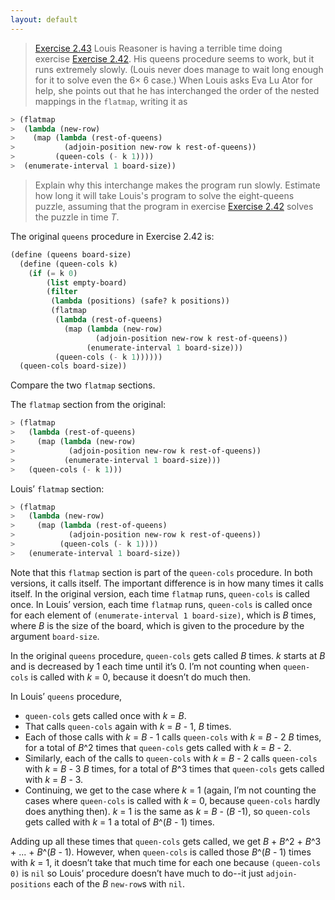 ```yaml
---
layout: default
---
```


> [Exercise 2.43](https://mitpress.mit.edu/sites/default/files/sicp/full-text/book/book-Z-H-15.html#%_thm_2.43) Louis Reasoner is having a terrible time doing exercise [Exercise 2.42](https://mitpress.mit.edu/sites/default/files/sicp/full-text/book/book-Z-H-15.html#%_thm_2.42). His queens procedure seems to work, but it runs extremely slowly. (Louis never does manage to wait long enough for it to solve even the 6× 6 case.) When Louis asks Eva Lu Ator for help, she points out that he has interchanged the order of the nested mappings in the `flatmap`, writing it as
>
```scheme
> (flatmap
>  (lambda (new-row)
>    (map (lambda (rest-of-queens)
>           (adjoin-position new-row k rest-of-queens))
>         (queen-cols (- k 1))))
>  (enumerate-interval 1 board-size))
```
>
> Explain why this interchange makes the program run slowly. Estimate how long it will take Louis's program to solve the eight-queens puzzle, assuming that the program in exercise [Exercise 2.42](https://mitpress.mit.edu/sites/default/files/sicp/full-text/book/book-Z-H-15.html#%_thm_2.42) solves the puzzle in time *T*.

The original `queens` procedure in Exercise 2.42 is:

```scheme
(define (queens board-size)
  (define (queen-cols k)  
    (if (= k 0)
        (list empty-board)
        (filter
         (lambda (positions) (safe? k positions))
         (flatmap
          (lambda (rest-of-queens)
            (map (lambda (new-row)
                   (adjoin-position new-row k rest-of-queens))
                 (enumerate-interval 1 board-size)))
          (queen-cols (- k 1))))))
  (queen-cols board-size))
```

Compare the two `flatmap` sections.

The `flatmap` section from the original:

```scheme
> (flatmap
>   (lambda (rest-of-queens)
>     (map (lambda (new-row)
>            (adjoin-position new-row k rest-of-queens))
>           (enumerate-interval 1 board-size)))
>   (queen-cols (- k 1)))
```

Louis’ `flatmap` section:

```scheme
> (flatmap
>   (lambda (new-row)
>     (map (lambda (rest-of-queens)
>            (adjoin-position new-row k rest-of-queens))
>          (queen-cols (- k 1))))
>   (enumerate-interval 1 board-size))
```

Note that this `flatmap` section is part of the `queen-cols` procedure. In both versions, it calls itself. The important difference is in how many times it calls itself. In the original version, each time `flatmap` runs, `queen-cols` is called once. In Louis’ version, each time `flatmap` runs, `queen-cols` is called once for each element of `(enumerate-interval 1 board-size)`, which is *B* times, where *B* is the size of the board, which is given to the procedure by the argument `board-size`.

In the original `queens` procedure, `queen-cols` gets called *B* times. *k* starts at *B* and is decreased by 1 each time until it’s 0. I’m not counting when `queen-cols` is called with *k* = 0, because it doesn’t do much then.

In Louis’ `queens` procedure, 

- `queen-cols` gets called once with *k* = *B*.
- That calls `queen-cols` again with *k* = *B* - 1, *B* times.
- Each of those calls with *k* = *B* - 1 calls `queen-cols` with *k* = *B* - 2 *B* times, for a total of *B*^2 times that `queen-cols` gets called with *k* = *B* - 2.
- Similarly, each of the calls to `queen-cols` with *k* = *B* - 2 calls `queen-cols` with *k* = *B* - 3 *B* times, for a total of *B*^3 times that `queen-cols` gets called with *k* = *B* - 3.
- Continuing, we get to the case where *k* = 1 (again, I’m not counting the cases where `queen-cols` is called with *k* = 0, because `queen-cols` hardly does anything then). *k* = 1 is the same as *k* = *B* - (*B* -1), so `queen-cols` gets called with *k* = 1 a total of *B*^(*B* - 1) times.

Adding up all these times that `queen-cols` gets called, we get *B* + *B*^2 + *B*^3 + ... + *B*^(*B* - 1). However, when `queen-cols` is called those *B*^(*B* - 1) times with *k* = 1, it doesn’t take that much time for each one because `(queen-cols 0)` is `nil` so Louis’ procedure doesn’t have much to do--it just `adjoin-positions` each of the *B* `new-row`s with `nil`.
